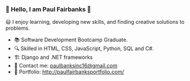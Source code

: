 ### 👋  Hello, I am Paul Fairbanks 👋

😃 I enjoy learning, developing new skills, and finding creative solutions to problems.

 - 📚   Software Development Bootcamp Graduate.
 - 🔍   Skilled in HTML, CSS, JavaScript, Python, SQL and C#.
 - 🏗   Django and .NET frameworks
 - 📧   Contact me: paulbanksinc16@gmail.com
 - 📍   Portfolio: http://paulfairbanksportfolio.com/


